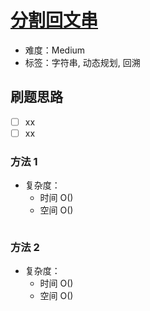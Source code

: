 # [分割回文串](https://leetcode-cn.com/problems/palindrome-partitioning/)

- 难度：Medium
- 标签：字符串, 动态规划, 回溯

## 刷题思路

- [ ] xx
- [ ] xx

### 方法 1

- 复杂度：
    - 时间 O()
    - 空间 O()

``` js

```

### 方法 2

- 复杂度：
    - 时间 O()
    - 空间 O()

``` js

```
